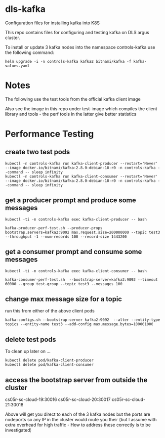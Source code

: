 # dls-kafka
Configuration files for installing kafka into K8S

This repo contains files for configuring and testing kafka on DLS argus cluster.

To install or update 3 kafka nodes into the namespace controls-kafka use the
following command:
```
helm upgrade -i -n controls-kafka kafka2 bitnami/kafka -f kafka-values.yaml
```

# Notes
The following use the test tools from the official kafka client image

Also see the image in this repo under test-image which compiles the client
library and tools - the perf tools in the latter give better statistics

# Performance Testing

## create two test pods

```
kubectl -n controls-kafka run kafka-client-producer --restart='Never' --image docker.io/bitnami/kafka:2.8.0-debian-10-r0 -n controls-kafka --command -- sleep infinity
kubectl -n controls-kafka run kafka-client-consumer --restart='Never' --image docker.io/bitnami/kafka:2.8.0-debian-10-r0 -n controls-kafka --command -- sleep infinity
```

## get a producer prompt and produce some messages
```
kubectl -ti -n controls-kafka exec kafka-client-producer -- bash
```
```
kafka-producer-perf-test.sh --producer-props bootstrap.servers=kafka2:9092 max.request.size=200000000 --topic test3 --throughput -1 --num-records 100 --record-size 1443200
```

## get a consumer prompt and consume some messages
```
kubectl -ti -n controls-kafka exec kafka-client-consumer -- bash
```
```
kafka-consumer-perf-test.sh  --bootstrap-server=kafka2:9092 --timeout 60000 --group test-group --topic test3 --messages 100
```

## change max message size for a topic

run this from either of the above client pods
```
kafka-configs.sh --bootstrap-server kafka2:9092  --alter --entity-type topics --entity-name test3 --add-config max.message.bytes=100001000
```
## delete test pods

To clean up later on ...
```
kubectl delete pod/kafka-client-producer
kubectl delete pod/kafka-client-consumer
```

## access the bootstrap server from outside the cluster
cs05r-sc-cloud-19:30016
cs05r-sc-cloud-20:30017
cs05r-sc-cloud-21:30018

Above will get you direct to each of the 3 kafka nodes but the ports are nodeports
so any IP in the cluster would route you their (but I assume with extra overhead
for high traffic - How to address these correctly is to be investigated)
